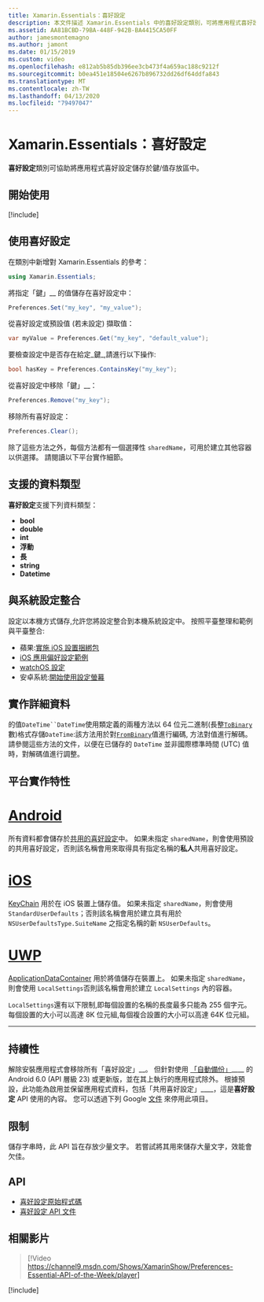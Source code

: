 ```yaml
---
title: Xamarin.Essentials：喜好設定
description: 本文件描述 Xamarin.Essentials 中的喜好設定類別，可將應用程式喜好設定儲存在鍵/值存放區中。 會討論如何使用類別和可以儲存的資料類型。
ms.assetid: AA81BCBD-79BA-448F-942B-BA4415CA50FF
author: jamesmontemagno
ms.author: jamont
ms.date: 01/15/2019
ms.custom: video
ms.openlocfilehash: e812ab5b85db396ee3cb473f4a659ac188c9212f
ms.sourcegitcommit: b0ea451e18504e6267b896732dd26df64ddfa843
ms.translationtype: MT
ms.contentlocale: zh-TW
ms.lasthandoff: 04/13/2020
ms.locfileid: "79497047"
---
```

# <a name="xamarinessentials-preferences"></a>Xamarin.Essentials：喜好設定

**喜好設定**類別可協助將應用程式喜好設定儲存於鍵/值存放區中。

## <a name="get-started"></a>開始使用

[!include[](~/essentials/includes/get-started.md)]

## <a name="using-preferences"></a>使用喜好設定

在類別中新增對 Xamarin.Essentials 的參考：

```csharp
using Xamarin.Essentials;
```

將指定「鍵」__ 的值儲存在喜好設定中：

```csharp
Preferences.Set("my_key", "my_value");
```

從喜好設定或預設值 (若未設定) 擷取值：

```csharp
var myValue = Preferences.Get("my_key", "default_value");
```

要檢查設定中是否存在給定_鍵_,請進行以下操作:

```csharp
bool hasKey = Preferences.ContainsKey("my_key");
```

從喜好設定中移除「鍵」__：

```csharp
Preferences.Remove("my_key");
```

移除所有喜好設定：

```csharp
Preferences.Clear();
```

除了這些方法之外，每個方法都有一個選擇性 `sharedName`，可用於建立其他容器以供選擇。 請閱讀以下平台實作細節。

## <a name="supported-data-types"></a>支援的資料類型

**喜好設定**支援下列資料類型：

- **bool**
- **double**
- **int**
- **浮動**
- **長**
- **string**
- **Datetime**

## <a name="integrate-with-system-settings"></a>與系統設定整合

設定以本機方式儲存,允許您將設定整合到本機系統設定中。 按照平臺整理和範例與平臺整合:

* 蘋果:[實施 iOS 設置捆綁包](https://developer.apple.com/library/content/documentation/Cocoa/Conceptual/UserDefaults/Preferences/Preferences.html)
* [iOS 應用偏好設定範例](https://docs.microsoft.com/samples/xamarin/ios-samples/appprefs/)
* [watchOS 設定](https://developer.xamarin.com/guides/ios/watch/working-with/settings/)
* 安卓系統:[開始使用設定螢幕](https://developer.android.com/guide/topics/ui/settings.html)

## <a name="implementation-details"></a>實作詳細資料

的值`DateTime``DateTime`使用類定義的兩種方法以 64 位元二進制(長整[`ToBinary`](xref:System.DateTime.ToBinary)數)格式存儲`DateTime`:該方法用於對[`FromBinary`](xref:System.DateTime.FromBinary(System.Int64))值進行編碼, 方法對值進行解碼。 請參閱這些方法的文件，以便在已儲存的 `DateTime` 並非國際標準時間 (UTC) 值時，對解碼值進行調整。

## <a name="platform-implementation-specifics"></a>平台實作特性

# <a name="android"></a>[Android](#tab/android)

所有資料都會儲存於[共用的喜好設定](https://developer.android.com/training/data-storage/shared-preferences.html)中。 如果未指定 `sharedName`，則會使用預設的共用喜好設定，否則該名稱會用來取得具有指定名稱的**私人**共用喜好設定。

# <a name="ios"></a>[iOS](#tab/ios)

[KeyChain](https://docs.microsoft.com/xamarin/ios/app-fundamentals/user-defaults) 用於在 iOS 裝置上儲存值。 如果未指定 `sharedName`，則會使用 `StandardUserDefaults`；否則該名稱會用於建立具有用於 `NSUserDefaultsType.SuiteName` 之指定名稱的新 `NSUserDefaults`。

# <a name="uwp"></a>[UWP](#tab/uwp)

[ApplicationDataContainer](https://docs.microsoft.com/uwp/api/windows.storage.applicationdatacontainer) 用於將值儲存在裝置上。 如果未指定 `sharedName`，則會使用 `LocalSettings`否則該名稱會用於建立 `LocalSettings` 內的容器。 

`LocalSettings`還有以下限制,即每個設置的名稱的長度最多只能為 255 個字元。 每個設置的大小可以高達 8K 位元組,每個複合設置的大小可以高達 64K 位元組。

--------------

## <a name="persistence"></a>持續性

解除安裝應用程式會移除所有「喜好設定」__。 但針對使用 [「自動備份」](https://developer.android.com/guide/topics/data/autobackup)____ 的 Android 6.0 (API 層級 23) 或更新版，並在其上執行的應用程式除外。 根據預設，此功能為啟用並保留應用程式資料，包括「共用喜好設定」____，這是**喜好設定** API 使用的內容。 您可以透過下列 Google [文件](https://developer.android.com/guide/topics/data/autobackup) 來停用此項目。

## <a name="limitations"></a>限制

儲存字串時，此 API 旨在存放少量文字。  若嘗試將其用來儲存大量文字，效能會欠佳。

## <a name="api"></a>API

- [喜好設定原始程式碼](https://github.com/xamarin/Essentials/tree/master/Xamarin.Essentials/Preferences)
- [喜好設定 API 文件](xref:Xamarin.Essentials.Preferences)

## <a name="related-video"></a>相關影片

> [!Video https://channel9.msdn.com/Shows/XamarinShow/Preferences-Essential-API-of-the-Week/player]

[!include[](~/essentials/includes/xamarin-show-essentials.md)]
